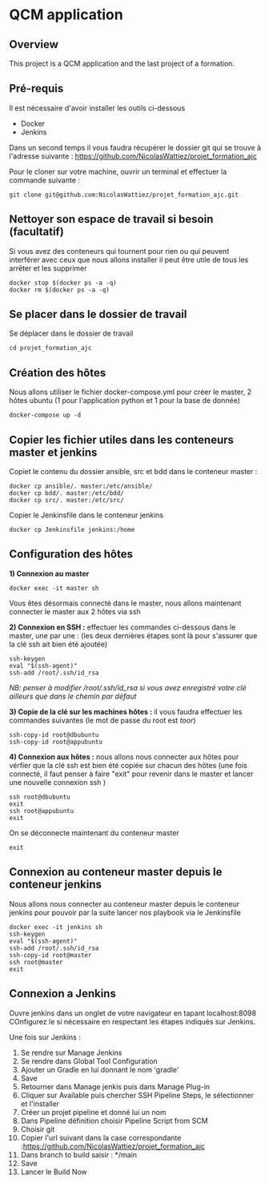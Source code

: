 # QCM application

## Overview

This project is a QCM application and the last project of a formation.


## Pré-requis 

Il est nécessaire d'avoir installer les outils ci-dessous 
- Docker
- Jenkins

Dans un second temps il vous faudra récupérer le dossier git qui se trouve à l'adresse suivante : https://github.com/NicolasWattiez/projet_formation_ajc

Pour le cloner sur votre machine, ouvrir un terminal et effectuer la commande suivante :
```
git clone git@github.com:NicolasWattiez/projet_formation_ajc.git
```
## Nettoyer son espace de travail si besoin (facultatif) 

Si vous avez des conteneurs qui tournent pour rien ou qui peuvent interférer avec ceux que nous allons installer il peut être utile de tous les arrêter et les supprimer 
``` 
docker stop $(docker ps -a -q)
docker rm $(docker ps -a -q)
```

## Se placer dans le dossier de travail

Se déplacer dans le dossier de travail 
```
cd projet_formation_ajc
```

## Création des hôtes

Nous allons utiliser le fichier docker-compose.yml pour créer le master, 2 hôtes ubuntu (1 pour l'application python et 1 pour la base de donnée) 

```
docker-compose up -d
```

## Copier les fichier utiles dans les conteneurs master et jenkins

Copiet le contenu du dossier ansible, src et bdd dans le conteneur master : 
```
docker cp ansible/. master:/etc/ansible/
docker cp bdd/. master:/etc/bdd/
docker cp src/. master:/etc/src/
```
Copier le Jenkinsfile dans le conteneur jenkins
```
docker cp Jenkinsfile jenkins:/home
```

## Configuration des hôtes

__1) Connexion au master__

```
docker exec -it master sh
```
Vous êtes désormais connecté dans le master, nous allons maintenant connecter le master aux 2 hôtes via ssh 

__2) Connexion en SSH :__ effectuer les commandes ci-dessous dans le master, une par une : (les deux dernières étapes sont là pour s'assurer que la clé ssh ait bien été ajoutée)

```
ssh-keygen
eval "$(ssh-agent)"
ssh-add /root/.ssh/id_rsa
```
*NB: penser à modifier /root/.ssh/id_rsa si vous avez enregistré votre clé ailleurs que dans le chemin par défaut*

__3) Copie de la clé sur les machines hôtes :__  il vous faudra effectuer les commandes suivantes (le mot de passe du root est *toor*)

```
ssh-copy-id root@dbubuntu 
ssh-copy-id root@appubuntu
```

__4) Connexion aux hôtes :__ nous allons nous connecter aux hôtes pour vérfier que la clé ssh est bien été copiée sur chacun des hôtes (une fois connecté, il faut penser à faire "exit" pour revenir dans le master et lancer une nouvelle connexion ssh )

```
ssh root@dbubuntu
exit
ssh root@appubuntu
exit
```
On se déconnecte maintenant du conteneur master
```
exit
```

## Connexion au conteneur master depuis le conteneur jenkins
Nous allons nous connecter au conteneur master depuis le conteneur jenkins pour pouvoir par la suite lancer nos playbook via le Jenkinsfile

``` 
docker exec -it jenkins sh
ssh-keygen
eval "$(ssh-agent)"
ssh-add /root/.ssh/id_rsa
ssh-copy-id root@master
ssh root@master
exit
```

## Connexion a Jenkins
Ouvre jenkins dans un onglet de votre navigateur en tapant localhost:8098
COnfigurez le si nécessaire en respectant les étapes indiqués sur Jenkins. 

Une fois sur Jenkins :

1) Se rendre sur Manage Jenkins
2) Se rendre dans Global Tool Configuration 
3) Ajouter un Gradle en lui donnant le nom 'gradle'
4) Save
5) Retourner dans Manage jenkis puis dans Manage Plug-in
6) Cliquer sur Available puis chercher SSH Pipeline Steps, le sélectionner et l'installer
7) Créer un projet pipeline et donné lui un nom 
8) Dans Pipeline définition choisir Pipeline Script from SCM
9) Choisir git
10) Copier l'url suivant dans la case correspondante :https://github.com/NicolasWattiez/projet_formation_ajc
11) Dans branch to build saisir : */main
12) Save 
13) Lancer le Build Now
